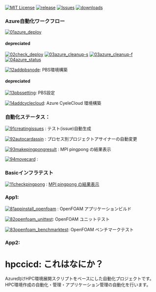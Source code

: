 [![MIT License](https://img.shields.io/badge/license-MIT-brightgreen)](LICENSE) [![release](https://img.shields.io/github/v/release/hirtanak/hpccicd?include_prereleases)](release) [![Issues](https://img.shields.io/github/issues/hirtanak/hpccicd)](issues) [![downloads](https://img.shields.io/github/downloads/hirtanak/hpccicd/total)](downloads)

### Azure自動化ワークフロー
[![01azure_deploy](https://github.com/hirtanak/hpccicd/actions/workflows/01azure_deploy.yml/badge.svg)](https://github.com/hirtanak/hpccicd/actions/workflows/01azure_deploy.yml)

#### depreciated
[![02check_deploy](https://github.com/hirtanak/hpccicd/actions/workflows/02check_deploy.yml/badge.svg)](https://github.com/hirtanak/hpccicd/actions/workflows/02check_deploy.yml)
[![03azure_cleanup-s](https://github.com/hirtanak/hpccicd/actions/workflows/03azure_cleanup-s.yml/badge.svg)](https://github.com/hirtanak/hpccicd/actions/workflows/03azure_cleanup-s.yml) [![03azure_cleanup-f](https://github.com/hirtanak/hpccicd/actions/workflows/03azure_cleanup-f.yml/badge.svg)](https://github.com/hirtanak/hpccicd/actions/workflows/03azure_cleanup-f.yml) [![04azure_status](https://github.com/hirtanak/hpccicd/actions/workflows/04azure_status.yml/badge.svg)](https://github.com/hirtanak/hpccicd/actions/workflows/04azure_status.yml)

[![12addpbsnode](https://github.com/hirtanak/hpccicd/actions/workflows/12addpbsnode.yml/badge.svg)](https://github.com/hirtanak/hpccicd/actions/workflows/12addpbsnode.yml): PBS環境構築

#### depreciated
[![13pbssetting](https://github.com/hirtanak/hpccicd/actions/workflows/13pbssetting.yml/badge.svg)](https://github.com/hirtanak/hpccicd/actions/workflows/13pbssetting.yml): PBS設定

[![14addcyclecloud](https://github.com/hirtanak/hpccicd/actions/workflows/14addcyclecloud.yml/badge.svg)](https://github.com/hirtanak/hpccicd/actions/workflows/14addcyclecloud.yml): Azure CyeleCloud 環境構築

### 自動化ステータス：
[![91creatingissues](https://github.com/hirtanak/hpccicd/actions/workflows/91creatingissues.yml/badge.svg)](https://github.com/hirtanak/hpccicd/actions/workflows/91creatingissues.yml) : テスト(issue)自動生成 

[![92autocardassin](https://github.com/hirtanak/hpccicd/actions/workflows/92autocardassin.yml/badge.svg)](https://github.com/hirtanak/hpccicd/actions/workflows/92autocardassin.yml) : プロセス別プロジェクトアサイナーの自動変更

[![93makepingpongresult](https://github.com/hirtanak/hpccicd/actions/workflows/93makepingpongresult.yml/badge.svg)](https://github.com/hirtanak/hpccicd/actions/workflows/93makepingpongresult.yml) : MPI pingpong の結果表示

[![94movecard](https://github.com/hirtanak/hpccicd/actions/workflows/94movecard.yml/badge.svg)](https://github.com/hirtanak/hpccicd/actions/workflows/94movecard.yml) : 

### Basicインフラテスト
[![11checkpingpong](https://github.com/hirtanak/hpccicd/actions/workflows/11checkpingpong.yml/badge.svg)](https://github.com/hirtanak/hpccicd/actions/workflows/11checkpingpong.yml) : [MPI pingpong の結果表示](https://hirtanak.github.io/hpccicd/)

### App1:
[![81appinstall_openfoam](https://github.com/hirtanak/hpccicd/actions/workflows/81appinstall_openfoam.yml/badge.svg)](https://github.com/hirtanak/hpccicd/actions/workflows/81appinstall_openfoam.yml) : OpenFOAM アプリケーションビルド

[![82openfoam_unittest](https://github.com/hirtanak/hpccicd/actions/workflows/82openfoam_unittest.yml/badge.svg)](https://github.com/hirtanak/hpccicd/actions/workflows/82openfoam_unittest.yml): OpenFOAM ユニットテスト

[![83openfoam_benchmarktest](https://github.com/hirtanak/hpccicd/actions/workflows/83openfoam_benchmark01.yml/badge.svg)](https://github.com/hirtanak/hpccicd/actions/workflows/83openfoam_benchmark01.yml): OpenFOAM ベンチマークテスト

### App2:

# hpccicd: これはなにか？

Azure向けHPC環境展開スクリプトをベースにした自動化プロジェクトです。
HPC環境作成の自動化・管理・アプリケーション管理の自動化を行います。
